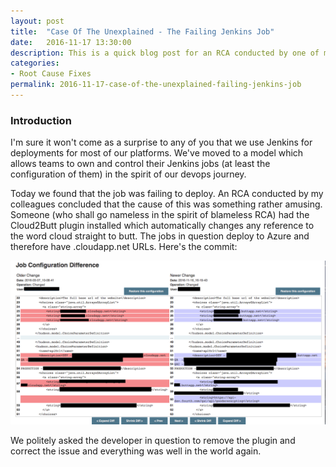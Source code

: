```yaml
---
layout: post
title:  "Case Of The Unexplained - The Failing Jenkins Job"
date:   2016-11-17 13:30:00
description: This is a quick blog post for an RCA conducted by one of my colleagues for a failing Jenkins job
categories:
- Root Cause Fixes
permalink: 2016-11-17-case-of-the-unexplained-failing-jenkins-job
---
```


### Introduction

I'm sure it won't come as a surprise to any of you that we use Jenkins for deployments for most of our platforms. We've moved to a model which allows teams to own and control their Jenkins jobs (at least the configuration of them) in the spirit of our devops journey.

Today we found that the job was failing to deploy. An RCA conducted by my colleagues concluded that the cause of this was something rather amusing. Someone (who shall go nameless in the spirit of blameless RCA) had the Cloud2Butt plugin installed which automatically changes any reference to the word cloud straight to butt. The jobs in question deploy to Azure and therefore have .cloudapp.net URLs. Here's the commit:

![placeholder](/assets/images/2016-11-17-plugin_cens.png "Commit")

We politely asked the developer in question to remove the plugin and correct the issue and everything was well in the world again.